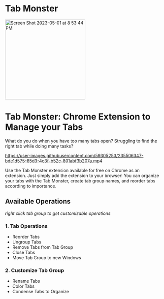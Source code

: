 # Tab Monster
<img width="260" alt="Screen Shot 2023-05-01 at 8 53 44 PM" src="https://user-images.githubusercontent.com/59305253/235506402-e9d6444f-347b-4924-95ce-4f1d0774f8ce.png">


# Tab Monster: Chrome Extension to Manage your Tabs

What do you do when you have too many tabs open? 
Struggling to find the right tab while doing many tasks?

https://user-images.githubusercontent.com/59305253/235506347-bde1d575-85d3-4c3f-b52c-801abf3b207a.mp4

Use the Tab Monster extension available for free on Chrome as an extension.
Just simply add the extension to your browser! 
You can organize your tabs with the Tab Monster, create tab group names, and reorder tabs according to importance.

## Available Operations
*right click tab group to get customizable operations*

### 1. Tab Operations
* Reorder Tabs
* Ungroup Tabs
* Remove Tabs from Tab Group
* Close Tabs
* Move Tab Group to new Windows

### 2. Customize Tab Group
* Rename Tabs
* Color Tabs 
* Condense Tabs to Organize 



